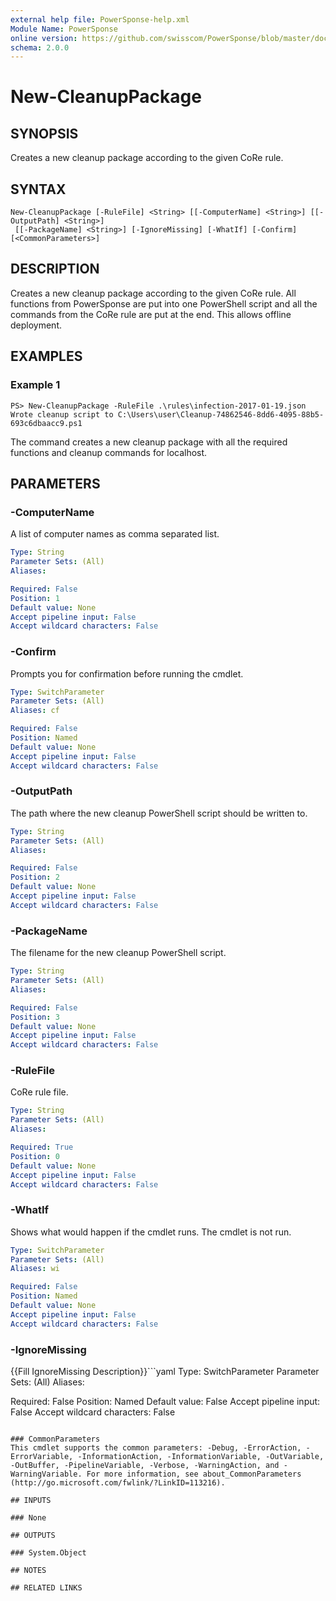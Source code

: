 ```yaml
---
external help file: PowerSponse-help.xml
Module Name: PowerSponse
online version: https://github.com/swisscom/PowerSponse/blob/master/docs/New-CleanupPackage.md
schema: 2.0.0
---
```


# New-CleanupPackage

## SYNOPSIS
Creates a new cleanup package according to the given CoRe rule.

## SYNTAX

```
New-CleanupPackage [-RuleFile] <String> [[-ComputerName] <String>] [[-OutputPath] <String>]
 [[-PackageName] <String>] [-IgnoreMissing] [-WhatIf] [-Confirm] [<CommonParameters>]
```

## DESCRIPTION
Creates a new cleanup package according to the given CoRe rule. All functions
from PowerSponse are put into one PowerShell script and all the commands from
the CoRe rule are put at the end. This allows offline deployment.

## EXAMPLES

### Example 1
```
PS> New-CleanupPackage -RuleFile .\rules\infection-2017-01-19.json
Wrote cleanup script to C:\Users\user\Cleanup-74862546-8dd6-4095-88b5-693c6dbaacc9.ps1
```

The command creates a new cleanup package with all the required functions and
cleanup commands for localhost.

## PARAMETERS

### -ComputerName
A list of computer names as comma separated list.

```yaml
Type: String
Parameter Sets: (All)
Aliases:

Required: False
Position: 1
Default value: None
Accept pipeline input: False
Accept wildcard characters: False
```

### -Confirm
Prompts you for confirmation before running the cmdlet.

```yaml
Type: SwitchParameter
Parameter Sets: (All)
Aliases: cf

Required: False
Position: Named
Default value: None
Accept pipeline input: False
Accept wildcard characters: False
```

### -OutputPath
The path where the new cleanup PowerShell script should be written to.

```yaml
Type: String
Parameter Sets: (All)
Aliases:

Required: False
Position: 2
Default value: None
Accept pipeline input: False
Accept wildcard characters: False
```

### -PackageName
The filename for the new cleanup PowerShell script.

```yaml
Type: String
Parameter Sets: (All)
Aliases:

Required: False
Position: 3
Default value: None
Accept pipeline input: False
Accept wildcard characters: False
```

### -RuleFile
CoRe rule file.

```yaml
Type: String
Parameter Sets: (All)
Aliases:

Required: True
Position: 0
Default value: None
Accept pipeline input: False
Accept wildcard characters: False
```

### -WhatIf
Shows what would happen if the cmdlet runs.
The cmdlet is not run.

```yaml
Type: SwitchParameter
Parameter Sets: (All)
Aliases: wi

Required: False
Position: Named
Default value: None
Accept pipeline input: False
Accept wildcard characters: False
```

### -IgnoreMissing
{{Fill IgnoreMissing Description}}```yaml
Type: SwitchParameter
Parameter Sets: (All)
Aliases:

Required: False
Position: Named
Default value: False
Accept pipeline input: False
Accept wildcard characters: False
```

### CommonParameters
This cmdlet supports the common parameters: -Debug, -ErrorAction, -ErrorVariable, -InformationAction, -InformationVariable, -OutVariable, -OutBuffer, -PipelineVariable, -Verbose, -WarningAction, and -WarningVariable. For more information, see about_CommonParameters (http://go.microsoft.com/fwlink/?LinkID=113216).

## INPUTS

### None

## OUTPUTS

### System.Object

## NOTES

## RELATED LINKS
